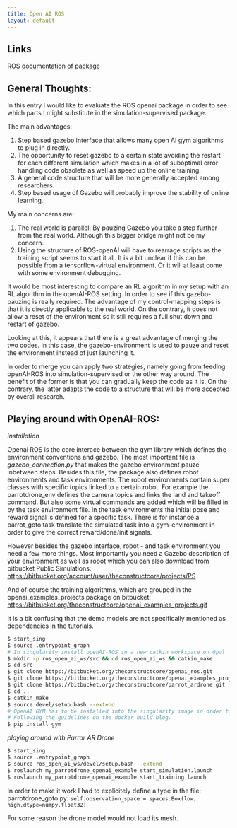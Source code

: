 ```yaml
---
title: Open AI ROS
layout: default
---
```

## Links

[ROS documentation of package](http://wiki.ros.org/openai_ros)

## General Thoughts:

In this entry I would like to evaluate the ROS openai package in order to see which parts I might substitute in the simulation-supervised package.

The main advantages:

1. Step based gazebo interface that allows many open AI gym algorithms to plug in directly.
2. The opportunity to reset gazebo to a certain state avoiding the restart for each different simulation which makes in a lot of suboptimal error handling code obsolete as well as speed up the online training.
3. A general code structure that will be more generally accepted among researchers.
4. Step based usage of Gazebo will probably improve the stability of online learning.

My main concerns are:

1. The real world is parallel. By pauzing Gazebo you take a step further from the real world. Although this bigger bridge might not be my concern.
2. Using the structure of ROS-openAI will have to rearrage scripts as the training script seems to start it all. It is a bit unclear if this can be possible from a tensorflow-virtual environment. Or it will at least come with some environment debugging.

It would be most interesting to compare an RL algorithm in my setup with an RL algorithm in the openAI-ROS setting. 
In order to see if this gazebo-pauzing is really required. 
The advantage of my control-mapping steps is that it is directly applicable to the real world.
On the contrary, it does not allow a reset of the environment so it still requires a full shut down and restart of gazebo.

Looking at this, it appears that there is a great advantage of merging the two codes.
In this case, the gazebo-environment is used to pauze and reset the environment instead of just launching it.

In order to merge you can apply two strategies, namely going from feeding openAI-ROS into simulation-supervised or the other way around.
The benefit of the former is that you can gradually keep the code as it is.
On the contrary, the latter adapts the code to a structure that will be more accepted by overall research. 

## Playing around with OpenAI-ROS:

_installation_

Openai ROS is the core interace between the gym library which defines the environment conventions and gazebo.
The most important file is _gazebo_connection.py_ that makes the gazebo environment pauze inbetween steps.
Besides this file, the package also defines robot environments and task environments. 
The robot environments contain super classes with specific topics linked to a certain robot.
For example the parrotdrone_env defines the camera topics and links the land and takeoff command. 
But also some virtual commands are added which will be filled in by the task environment file.
In the task environments the initial pose and reward signal is defined for a specific task.
There is for instance a parrot_goto task translate the simulated task into a gym-environment in order to give the correct reward/done/init signals.

However besides the gazebo interface, robot - and task environment you need a few more things.
Most importantly you need a Gazebo description of your environment as well as robot which you can also download from bitbucket Public Simulations:
https://bitbucket.org/account/user/theconstructcore/projects/PS

And of course the training algorithms, which are grouped in the openai_examples_projects package on bitbucket:
https://bitbucket.org/theconstructcore/openai_examples_projects.git

It is a bit confusing that the demo models are not specifically mentioned as dependencies in the tutorials. 

```bash
$ start_sing
$ source .entrypoint_graph
# In singularity install openAI-ROS in a new catkin workspace on Opal
$ mkdir -p ros_open_ai_ws/src && cd ros_open_ai_ws && catkin_make
$ cd src
$ git clone https://bitbucket.org/theconstructcore/openai_ros.git 
$ git clone https://bitbucket.org/theconstructcore/openai_examples_projects.git
$ git clone https://bitbucket.org/theconstructcore/parrot_ardrone.git
$ cd ..
$ catkin_make
$ source devel/setup.bash --extend
# OpenAI GYM has to be installed into the singularity image in order to play around.
# Following the guidelines on the docker build blog.
$ pip install gym
```

_playing around with Parror AR Drone_


```bash
$ start_sing
$ source .entrypoint_graph
$ source ros_open_ai_ws/devel/setup.bash --extend
$ roslaunch my_parrotdrone_openai_example start_simulation.launch
$ roslaunch my_parrotdrone_openai_example start_training.launch
```

In order to make it work I had to explicitely define a type in the file:
parrotdrone_goto.py: `self.observation_space = spaces.Box(low, high,dtype=numpy.float32)`

For some reason the drone model would not load its mesh.

